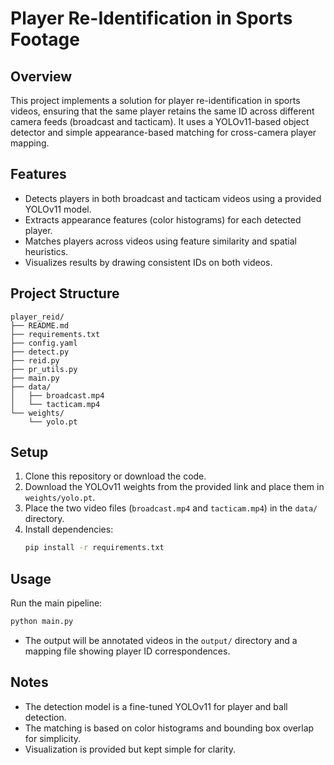 # Player Re-Identification in Sports Footage

## Overview
This project implements a solution for player re-identification in sports videos, ensuring that the same player retains the same ID across different camera feeds (broadcast and tacticam). It uses a YOLOv11-based object detector and simple appearance-based matching for cross-camera player mapping.

## Features
- Detects players in both broadcast and tacticam videos using a provided YOLOv11 model.
- Extracts appearance features (color histograms) for each detected player.
- Matches players across videos using feature similarity and spatial heuristics.
- Visualizes results by drawing consistent IDs on both videos.

## Project Structure
```
player_reid/
├── README.md
├── requirements.txt
├── config.yaml
├── detect.py
├── reid.py
├── pr_utils.py
├── main.py
├── data/
│   ├── broadcast.mp4
│   └── tacticam.mp4
└── weights/
    └── yolo.pt
```

## Setup
1. Clone this repository or download the code.
2. Download the YOLOv11 weights from the provided link and place them in `weights/yolo.pt`.
3. Place the two video files (`broadcast.mp4` and `tacticam.mp4`) in the `data/` directory.
4. Install dependencies:
   ```bash
   pip install -r requirements.txt
   ```

## Usage
Run the main pipeline:
```bash
python main.py
```

- The output will be annotated videos in the `output/` directory and a mapping file showing player ID correspondences.

## Notes
- The detection model is a fine-tuned YOLOv11 for player and ball detection.
- The matching is based on color histograms and bounding box overlap for simplicity.
- Visualization is provided but kept simple for clarity.
